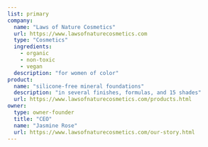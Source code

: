 ```yaml
---
list: primary
company:
  name: "Laws of Nature Cosmetics"
  url: https://www.lawsofnaturecosmetics.com
  type: "Cosmetics"
  ingredients:
    - organic
    - non-toxic
    - vegan
  description: "for women of color"
product:
  name: "silicone-free mineral foundations"
  description: "in several finishes, formulas, and 15 shades"
  url: https://www.lawsofnaturecosmetics.com/products.html
owner:
  type: owner-founder
  title: "CEO"
  name: "Jasmine Rose"
  url: https://www.lawsofnaturecosmetics.com/our-story.html
---
```

